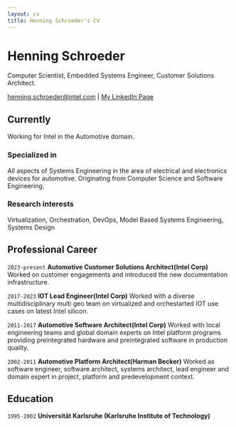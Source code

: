 ```yaml
---
layout: cv
title: Henning Schroeder's CV
---
```

# Henning Schroeder

Computer Scientist, Embedded Systems Engineer, Customer Solutions Architect.

<div id="webaddress">
<a href="mailto:henning.schroeder@intel.com">henning.schroeder@intel.com</a>
| <a href="https://de.linkedin.com/in/hschroeder">My LinkedIn Page</a>
</div>


## Currently

Working for Intel in the Automotive domain.

### Specialized in

All aspects of Systems Engineering in the area of electrical and electronics devices for automotive. Originating from Computer Science and Software Engineering. 

### Research interests

Virtualization, Orchestration, DevOps, Model Based Systems Engineering, Systems Design 

## Professional Career

`2023-present`
__Automotive Customer Solutions Architect(Intel Corp)__
Worked on customer engagements and introduced the new documentation infrastructure.

`2017-2023`
__IOT Lead Engineer(Intel Corp)__
Worked with a diverse multidisciplinary multi geo team on virtualized and orchestarted IOT use cases on latest Intel silicon. 

`2011-2017`
__Automotive Software Architect(Intel Corp)__
Worked with local engineering teams and global domain experts on Intel platform programs providing preintegrated hardware and preintegrated software in production quality.

`2002-2011`
__Automotive Platform Architect(Harman Becker)__
Worked as software engineer, software architect, systems architect, lead engineer and domain expert in project, platform and predevelopment context.

## Education

`1995-2002`
__Universität Karlsruhe (Karlsruhe Institute of Technology)__

<!-- ### Footer

Last updated: May 2013 -->


